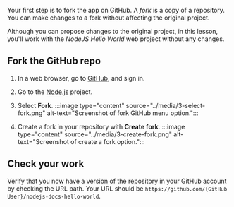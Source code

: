 Your first step is to fork the app on GitHub. A *fork* is a copy of a repository. You can make changes to a fork without affecting the original project. 

Although you can propose changes to the original project, in this lesson, you'll work with the *NodeJS Hello World* web project without any changes.


## Fork the GitHub repo

1. In a web browser, go to [GitHub](https://github.com), and sign in.

1. Go to the [Node.js](https://github.com/Azure-Samples/nodejs-docs-hello-world) project.

1. Select **Fork**.
    :::image type="content" source="../media/3-select-fork.png" alt-text="Screenshot of fork GitHub menu option.":::

1. Create a fork in your repository with **Create fork**.
    :::image type="content" source="../media/3-create-fork.png" alt-text="Screenshot of create a fork option.":::

## Check your work

Verify that you now have a version of the repository in your GitHub account by checking the URL path. Your URL should be `https://github.com/{GitHub User}/nodejs-docs-hello-world`.